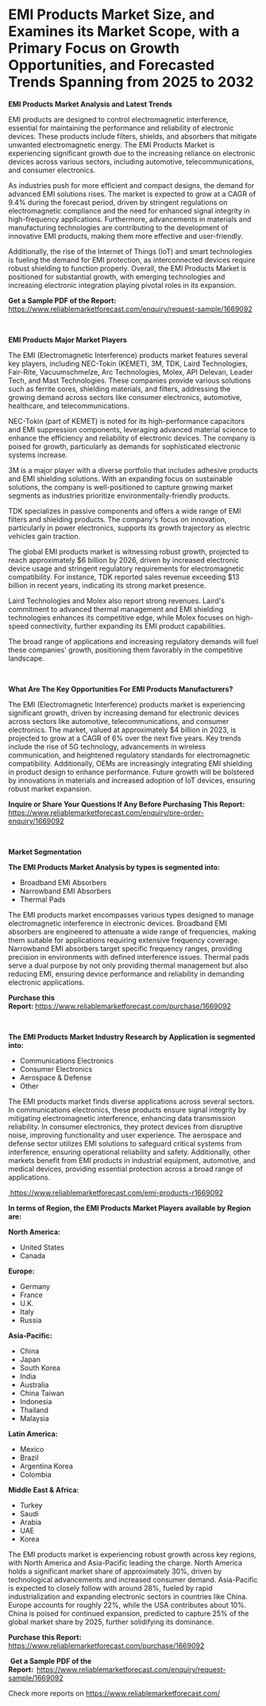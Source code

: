 <p><h1>EMI Products Market Size, and Examines its Market Scope, with a Primary Focus on Growth Opportunities, and Forecasted Trends Spanning from 2025 to 2032</h1></p><p><strong>EMI Products Market Analysis and Latest Trends</strong></p>
<p><p>EMI products are designed to control electromagnetic interference, essential for maintaining the performance and reliability of electronic devices. These products include filters, shields, and absorbers that mitigate unwanted electromagnetic energy. The EMI Products Market is experiencing significant growth due to the increasing reliance on electronic devices across various sectors, including automotive, telecommunications, and consumer electronics. </p><p>As industries push for more efficient and compact designs, the demand for advanced EMI solutions rises. The market is expected to grow at a CAGR of 9.4% during the forecast period, driven by stringent regulations on electromagnetic compliance and the need for enhanced signal integrity in high-frequency applications. Furthermore, advancements in materials and manufacturing technologies are contributing to the development of innovative EMI products, making them more effective and user-friendly.</p><p>Additionally, the rise of the Internet of Things (IoT) and smart technologies is fueling the demand for EMI protection, as interconnected devices require robust shielding to function properly. Overall, the EMI Products Market is positioned for substantial growth, with emerging technologies and increasing electronic integration playing pivotal roles in its expansion.</p></p>
<p><strong>Get a Sample PDF of the Report:&nbsp;</strong> <a href="https://www.reliablemarketforecast.com/enquiry/request-sample/1669092?utm_campaign=3103&utm_medium=2&utm_source=Github&utm_content=ia&utm_term=08042025&utm_id=emi-products">https://www.reliablemarketforecast.com/enquiry/request-sample/1669092</a></p>
<p>&nbsp;</p>
<p><strong>EMI Products Major Market Players</strong></p>
<p><p>The EMI (Electromagnetic Interference) products market features several key players, including NEC-Tokin (KEMET), 3M, TDK, Laird Technologies, Fair-Rite, Vacuumschmelze, Arc Technologies, Molex, API Delevan, Leader Tech, and Mast Technologies. These companies provide various solutions such as ferrite cores, shielding materials, and filters, addressing the growing demand across sectors like consumer electronics, automotive, healthcare, and telecommunications.</p><p>NEC-Tokin (part of KEMET) is noted for its high-performance capacitors and EMI suppression components, leveraging advanced material science to enhance the efficiency and reliability of electronic devices. The company is poised for growth, particularly as demands for sophisticated electronic systems increase.</p><p>3M is a major player with a diverse portfolio that includes adhesive products and EMI shielding solutions. With an expanding focus on sustainable solutions, the company is well-positioned to capture growing market segments as industries prioritize environmentally-friendly products.</p><p>TDK specializes in passive components and offers a wide range of EMI filters and shielding products. The company's focus on innovation, particularly in power electronics, supports its growth trajectory as electric vehicles gain traction.</p><p>The global EMI products market is witnessing robust growth, projected to reach approximately $6 billion by 2026, driven by increased electronic device usage and stringent regulatory requirements for electromagnetic compatibility. For instance, TDK reported sales revenue exceeding $13 billion in recent years, indicating its strong market presence.</p><p>Laird Technologies and Molex also report strong revenues. Laird's commitment to advanced thermal management and EMI shielding technologies enhances its competitive edge, while Molex focuses on high-speed connectivity, further expanding its EMI product capabilities.</p><p>The broad range of applications and increasing regulatory demands will fuel these companies' growth, positioning them favorably in the competitive landscape.</p></p>
<p>&nbsp;</p>
<p><strong>What Are The Key Opportunities For EMI Products Manufacturers?</strong></p>
<p><p>The EMI (Electromagnetic Interference) products market is experiencing significant growth, driven by increasing demand for electronic devices across sectors like automotive, telecommunications, and consumer electronics. The market, valued at approximately $4 billion in 2023, is projected to grow at a CAGR of 6% over the next five years. Key trends include the rise of 5G technology, advancements in wireless communication, and heightened regulatory standards for electromagnetic compatibility. Additionally, OEMs are increasingly integrating EMI shielding in product design to enhance performance. Future growth will be bolstered by innovations in materials and increased adoption of IoT devices, ensuring robust market expansion.</p></p>
<p><strong>Inquire or Share Your Questions If Any Before Purchasing This Report:</strong> <a href="https://www.reliablemarketforecast.com/enquiry/pre-order-enquiry/1669092?utm_campaign=3103&utm_medium=2&utm_source=Github&utm_content=ia&utm_term=08042025&utm_id=emi-products">https://www.reliablemarketforecast.com/enquiry/pre-order-enquiry/1669092</a></p>
<p>&nbsp;</p>
<p><strong>Market Segmentation</strong></p>
<p><strong>The EMI Products Market Analysis by types is segmented into:</strong></p>
<p><ul><li>Broadband EMI Absorbers</li><li>Narrowband EMI Absorbers</li><li>Thermal Pads</li></ul></p>
<p><p>The EMI products market encompasses various types designed to manage electromagnetic interference in electronic devices. Broadband EMI absorbers are engineered to attenuate a wide range of frequencies, making them suitable for applications requiring extensive frequency coverage. Narrowband EMI absorbers target specific frequency ranges, providing precision in environments with defined interference issues. Thermal pads serve a dual purpose by not only providing thermal management but also reducing EMI, ensuring device performance and reliability in demanding electronic applications.</p></p>
<p><strong>Purchase this Report:&nbsp;</strong><a href="https://www.reliablemarketforecast.com/purchase/1669092?utm_campaign=3103&utm_medium=2&utm_source=Github&utm_content=ia&utm_term=08042025&utm_id=emi-products">https://www.reliablemarketforecast.com/purchase/1669092</a></p>
<p>&nbsp;</p>
<p><strong>The EMI Products Market Industry Research by Application is segmented into:</strong></p>
<p><ul><li>Communications Electronics</li><li>Consumer Electronics</li><li>Aerospace & Defense</li><li>Other</li></ul></p>
<p><p>The EMI products market finds diverse applications across several sectors. In communications electronics, these products ensure signal integrity by mitigating electromagnetic interference, enhancing data transmission reliability. In consumer electronics, they protect devices from disruptive noise, improving functionality and user experience. The aerospace and defense sector utilizes EMI solutions to safeguard critical systems from interference, ensuring operational reliability and safety. Additionally, other markets benefit from EMI products in industrial equipment, automotive, and medical devices, providing essential protection across a broad range of applications.</p></p>
<p><a href="https://www.reliablemarketforecast.com/emi-products-r1669092?utm_campaign=3103&utm_medium=2&utm_source=Github&utm_content=ia&utm_term=08042025&utm_id=emi-products">&nbsp;https://www.reliablemarketforecast.com/emi-products-r1669092</a></p>
<p><strong>In terms of Region, the EMI Products Market Players available by Region are:</strong></p>
<p>
    <p> <strong> North America: </strong>
        <ul>
            <li>United States</li>
            <li>Canada</li>
        </ul>
        </p> 
    <p> <strong> Europe: </strong>
        <ul>
            <li>Germany</li>
            <li>France</li>
            <li>U.K.</li>
            <li>Italy</li>
            <li>Russia</li>
        </ul>
        </p> 
    <p> <strong> Asia-Pacific: </strong>
        <ul>
            <li>China</li>
            <li>Japan</li>
            <li>South Korea</li>
            <li>India</li>
            <li>Australia</li>
            <li>China Taiwan</li>
            <li>Indonesia</li>
            <li>Thailand</li>
            <li>Malaysia</li>
        </ul>
        </p> 
    <p> <strong> Latin America: </strong>
        <ul>
            <li>Mexico</li>
            <li>Brazil</li>
            <li>Argentina Korea</li>
            <li>Colombia</li>
        </ul>
        </p> 
    <p> <strong> Middle East & Africa: </strong>
        <ul>
            <li>Turkey</li>
            <li>Saudi</li>
            <li>Arabia</li>
            <li>UAE</li>
            <li>Korea</li>
        </ul>
    </p>
    </p>
<p><p>The EMI products market is experiencing robust growth across key regions, with North America and Asia-Pacific leading the charge. North America holds a significant market share of approximately 30%, driven by technological advancements and increased consumer demand. Asia-Pacific is expected to closely follow with around 28%, fueled by rapid industrialization and expanding electronic sectors in countries like China. Europe accounts for roughly 22%, while the USA contributes about 10%. China is poised for continued expansion, predicted to capture 25% of the global market share by 2025, further solidifying its dominance.</p></p>
<p><strong>Purchase this Report: </strong><a href="https://www.reliablemarketforecast.com/purchase/1669092?utm_campaign=3103&utm_medium=2&utm_source=Github&utm_content=ia&utm_term=08042025&utm_id=emi-products">https://www.reliablemarketforecast.com/purchase/1669092</a></p>
<p>&nbsp;<strong>Get a Sample PDF of the Report:&nbsp;&nbsp;</strong><a href="https://www.reliablemarketforecast.com/enquiry/request-sample/1669092?utm_campaign=3103&utm_medium=2&utm_source=Github&utm_content=ia&utm_term=08042025&utm_id=emi-products">https://www.reliablemarketforecast.com/enquiry/request-sample/1669092</a></p>
<p><strong></strong></p>
<p>Check more reports on <a href="https://www.reliablemarketforecast.com/?utm_campaign=3103&utm_medium=2&utm_source=Github&utm_content=ia&utm_term=08042025&utm_id=emi-products">https://www.reliablemarketforecast.com/</a></p>